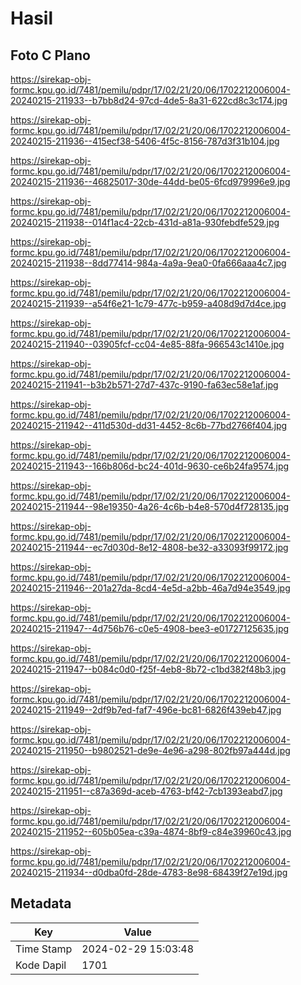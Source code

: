 # Hasil

## Foto C Plano

https://sirekap-obj-formc.kpu.go.id/7481/pemilu/pdpr/17/02/21/20/06/1702212006004-20240215-211933--b7bb8d24-97cd-4de5-8a31-622cd8c3c174.jpg

https://sirekap-obj-formc.kpu.go.id/7481/pemilu/pdpr/17/02/21/20/06/1702212006004-20240215-211936--415ecf38-5406-4f5c-8156-787d3f31b104.jpg

https://sirekap-obj-formc.kpu.go.id/7481/pemilu/pdpr/17/02/21/20/06/1702212006004-20240215-211936--46825017-30de-44dd-be05-6fcd979996e9.jpg

https://sirekap-obj-formc.kpu.go.id/7481/pemilu/pdpr/17/02/21/20/06/1702212006004-20240215-211938--014f1ac4-22cb-431d-a81a-930febdfe529.jpg

https://sirekap-obj-formc.kpu.go.id/7481/pemilu/pdpr/17/02/21/20/06/1702212006004-20240215-211938--8dd77414-984a-4a9a-9ea0-0fa666aaa4c7.jpg

https://sirekap-obj-formc.kpu.go.id/7481/pemilu/pdpr/17/02/21/20/06/1702212006004-20240215-211939--a54f6e21-1c79-477c-b959-a408d9d7d4ce.jpg

https://sirekap-obj-formc.kpu.go.id/7481/pemilu/pdpr/17/02/21/20/06/1702212006004-20240215-211940--03905fcf-cc04-4e85-88fa-966543c1410e.jpg

https://sirekap-obj-formc.kpu.go.id/7481/pemilu/pdpr/17/02/21/20/06/1702212006004-20240215-211941--b3b2b571-27d7-437c-9190-fa63ec58e1af.jpg

https://sirekap-obj-formc.kpu.go.id/7481/pemilu/pdpr/17/02/21/20/06/1702212006004-20240215-211942--411d530d-dd31-4452-8c6b-77bd2766f404.jpg

https://sirekap-obj-formc.kpu.go.id/7481/pemilu/pdpr/17/02/21/20/06/1702212006004-20240215-211943--166b806d-bc24-401d-9630-ce6b24fa9574.jpg

https://sirekap-obj-formc.kpu.go.id/7481/pemilu/pdpr/17/02/21/20/06/1702212006004-20240215-211944--98e19350-4a26-4c6b-b4e8-570d4f728135.jpg

https://sirekap-obj-formc.kpu.go.id/7481/pemilu/pdpr/17/02/21/20/06/1702212006004-20240215-211944--ec7d030d-8e12-4808-be32-a33093f99172.jpg

https://sirekap-obj-formc.kpu.go.id/7481/pemilu/pdpr/17/02/21/20/06/1702212006004-20240215-211946--201a27da-8cd4-4e5d-a2bb-46a7d94e3549.jpg

https://sirekap-obj-formc.kpu.go.id/7481/pemilu/pdpr/17/02/21/20/06/1702212006004-20240215-211947--4d756b76-c0e5-4908-bee3-e01727125635.jpg

https://sirekap-obj-formc.kpu.go.id/7481/pemilu/pdpr/17/02/21/20/06/1702212006004-20240215-211947--b084c0d0-f25f-4eb8-8b72-c1bd382f48b3.jpg

https://sirekap-obj-formc.kpu.go.id/7481/pemilu/pdpr/17/02/21/20/06/1702212006004-20240215-211949--2df9b7ed-faf7-496e-bc81-6826f439eb47.jpg

https://sirekap-obj-formc.kpu.go.id/7481/pemilu/pdpr/17/02/21/20/06/1702212006004-20240215-211950--b9802521-de9e-4e96-a298-802fb97a444d.jpg

https://sirekap-obj-formc.kpu.go.id/7481/pemilu/pdpr/17/02/21/20/06/1702212006004-20240215-211951--c87a369d-aceb-4763-bf42-7cb1393eabd7.jpg

https://sirekap-obj-formc.kpu.go.id/7481/pemilu/pdpr/17/02/21/20/06/1702212006004-20240215-211952--605b05ea-c39a-4874-8bf9-c84e39960c43.jpg

https://sirekap-obj-formc.kpu.go.id/7481/pemilu/pdpr/17/02/21/20/06/1702212006004-20240215-211934--d0dba0fd-28de-4783-8e98-68439f27e19d.jpg


## Metadata

| Key        | Value               |
| ---------- | ------------------- |
| Time Stamp | 2024-02-29 15:03:48 |
| Kode Dapil | 1701                |



